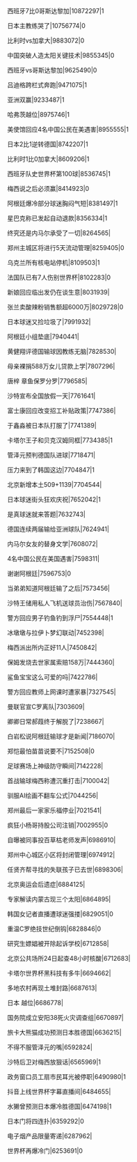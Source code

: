 西班牙7比0哥斯达黎加|10872297|1

日本主教练哭了|10756774|0

比利时vs加拿大|9883072|0

中国突破人造太阳关键技术|9855345|0

西班牙vs哥斯达黎加|9625490|0

吕迪格跨栏式奔跑|9471075|1

亚洲双赢|9233487|1

哈弗茨越位|8975746|1

美使馆回应4名中国公民在美遇害|8955555|1

日本2比1逆转德国|8742207|1

比利时1比0加拿大|8609206|1

西班牙队史世界杯第100球|8536745|1

梅西说之后必须赢|8414923|0

阿根廷爆冷部分球迷胸闷气短|8381497|1

星巴克称已发起自动退款|8356334|1

终究还是内马尔承受了一切|8264565|

郑州主城区将进行5天流动管理|8259405|0

乌克兰所有核电站停机|8109503|1

法国队已有7人伤别世界杯|8102283|0

新娘回应临出发仍在谈生意|8031939|

张兰卖酸辣粉销售额超6000万|8029728|0

日本球迷又捡垃圾了|7991932|

阿根廷小组垫底|7940441|

黄健翔评德国输球因教练无脑|7828530|

母亲裸捐588万女儿贷款上学|7807296|

唐梓 章鱼保罗分罗|7796585|

沙特宣布全国放假一天|7761641|

富士康回应改变招工补贴政策|7747386|

于鑫淼被日本队打服了|7741389|

卡塔尔王子和贝克汉姆同框|7734385|1

管泽元预判德国队进球|7718471|

压力来到了韩国这边|7704847|1

北京新增本土509+1139|7704544|

日本球迷街头狂欢庆祝|7652042|1

是真球迷就来答题|7632743|

德国连续两届输给亚洲球队|7624941|

内马尔女友的替身文学|7608072|

4名中国公民在美国遇害|7598311|

谢谢阿根廷|7596753|0

当弟弟知道阿根廷输了之后|7573456|

沙特王储用私人飞机送球员治伤|7567840|

警方回应男子钓鱼钓到浮尸|7554448|1

冰墩墩与拉伊卜梦幻联动|7452398|

梅西派出所内正好11人|7450842|

保姆发烧去世家属索赔158万|7444360|

鲨鱼宝宝这么可爱的吗|7422786|

警方回应教师上网课时遭家暴|7327545|

曼联官宣C罗离队|7303609|

卿卿日常郝葭终于解脱了|7238667|

白岩松说阿根廷输球才是新闻|7186070|

郑恺最怕苗苗说要不|7152508|0

足球赛场上神级防守瞬间|7142228|

首战输球梅西称遭沉重打击|7100042|

驯服AI绘画不翻车公式|7044256|

郑州最后一家家乐福停业|7021541|

疯狂小杨哥持股公司注销|7002955|0

自曝被同事投百草枯老师发声|6986910|

郑州中心城区小区将封闭管理|6974912|

任贤齐帮寻找的失联孩子已去世|6898306|

北京奥运会后遗症|6884125|

专家解读内蒙古现三个太阳|6864895|

韩国女记者直播遭球迷强搂|6829051|0

重温C罗绝技世纪倒钩|6828846|0

研究生嫖娼被开除起诉学校|6712858|

北京公共场所24日起查48小时核酸|6712683|

卡塔尔世界杯黑科技有多牛|6694662|

多地农村再现土堆封路|6687613|

日本 越位|6686778|

国务院成立安阳38死火灾调查组|6670897|

旅卡大熊猫成功预测日本胜德国|6636215|

不得不服管泽元的嘴|6592824|

沙特后卫对梅西放狠话|6565969|1

政务窗口员工扇市民耳光被停职|6490980|1

抖音上线世界杯字幕直播间|6484655|

水獭曾预测日本爆冷胜德国|6474198|1

日本门将四连扑|6359292|0

电子烟产品限量寄递|6287962|

世界杯再爆冷门|6253691|0

